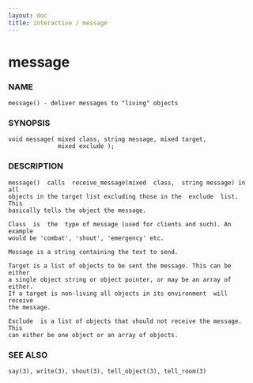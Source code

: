 ```yaml
---
layout: doc
title: interactive / message
---
```

# message

### NAME

    message() - deliver messages to "living" objects

### SYNOPSIS

    void message( mixed class, string message, mixed target,
                  mixed exclude );

### DESCRIPTION

    message()  calls  receive_message(mixed  class,  string message) in all
    objects in the target list excluding those in the  exclude  list.  This
    basically tells the object the message.

    Class  is  the  type of message (used for clients and such). An example
    would be 'combat', 'shout', 'emergency' etc.

    Message is a string containing the text to send.

    Target is a list of objects to be sent the message. This can be  either
    a single object string or object pointer, or may be an array of either.
    If a target is non-living all objects in its environment  will  receive
    the message.

    Exclude  is a list of objects that should not receive the message. This
    can either be one object or an array of objects.

### SEE ALSO

    say(3), write(3), shout(3), tell_object(3), tell_room(3)

